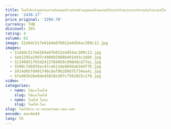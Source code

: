 ```yaml
---
title: โคมไฟระย้าอุตสาหกรรมย้อนยุคสร้างสรรค์ส่วนบุคคลพร้อมเลนส์เรียบง่ายร้านอาหารบาร์ทางเดินร้านกาแฟโคมระย้า
price: '2438.17'
price_original: '3294.70'
currency: THB
discount: 26%
rating: 4
volume: 62
image: S1d4dc517e6164e6fb012edd54ac309c12.jpg
images:
  - S1d4dc517e6164e6fb012edd54ac309c12.jpg
  - Seb1295a2997c498092988b401d43c1d8X.jpg
  - S1349951f65d2413784959c990ddcd77eL.jpg
  - S590c7db935ec47ceb11de869dab344f7E.jpg
  - S914d85fd491740c8af9b289d75734ea4i.jpg
  - Sfad02b2be8de45818e307c7562825c1f8.jpg
video: ''
categories:
  - name: ไฟและโคมไฟ
    slug: ไฟและโคมไฟ
  - name: โคมไฟ ในร่ม
    slug: โคมไฟ-ในร
slug: โคมไฟระย-าอ-ตสาหกรรมย-อนย-คสร
encode: oov4o44
lang: th
---
```

  